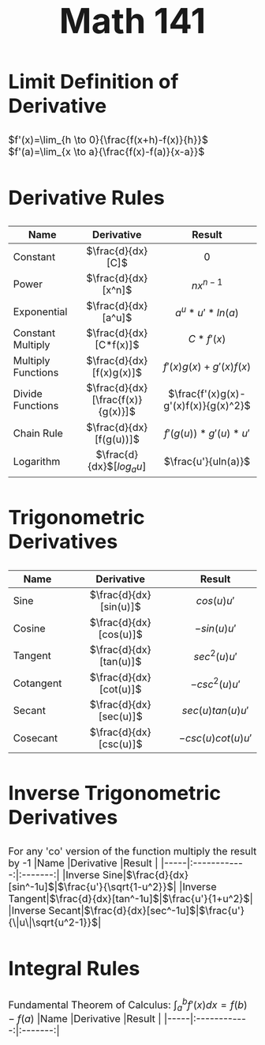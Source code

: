 <style>
td,th,p {
  font-size: 20px
}
h1{
    font-size: 70px
}
h2{
    font-size:40px
}
</style>

<h1 style="text-align: center;">Math 141</h1>

## Limit Definition of Derivative
$f'(x)=\lim_{h \to 0}{\frac{f(x+h)-f(x)}{h}}$\
$f'(a)=\lim_{x \to a}{\frac{f(x)-f(a)}{x-a}}$

## Derivative Rules
|Name |Derivative |Result |
|-----|:------------:|:-------:|
|Constant|$\frac{d}{dx}[C]$|0|
|Power|$\frac{d}{dx}[x^n]$|$nx^{n-1}$|
|Exponential|$\frac{d}{dx}[a^u]$|$a^u*u'*ln(a)$
|Constant Multiply|$\frac{d}{dx}[C*f(x)]$|$C*f'(x)$|
|Multiply Functions|$\frac{d}{dx}[f(x)g(x)]$|$f'(x)g(x)+g'(x)f(x)$|
|Divide Functions|$\frac{d}{dx}[\frac{f(x)}{g(x)}]$|$\frac{f'(x)g(x)-g'(x)f(x)}{g(x)^2}$|
|Chain Rule|$\frac{d}{dx}[f(g(u))]$|$f'(g(u))*g'(u)*u'$|
|Logarithm|$\frac{d}{dx}$[$log$<sub>$a$</sub>$u$]|$\frac{u'}{uln(a)}$|


## Trigonometric Derivatives
|Name |Derivative |Result |
|-----|:------------:|:-------:|
|Sine|$\frac{d}{dx}[sin(u)]$|$cos(u)u'$|
|Cosine|$\frac{d}{dx}[cos(u)]$|$-sin(u)u'$
|Tangent|$\frac{d}{dx}[tan(u)]$|$sec^2(u)u'$|
|Cotangent|$\frac{d}{dx}[cot(u)]$|$-csc^2(u)u'$|
|Secant|$\frac{d}{dx}[sec(u)]$|$sec(u)tan(u)u'$|
|Cosecant|$\frac{d}{dx}[csc(u)]$|$-csc(u)cot(u)u'$|


## Inverse Trigonometric Derivatives
For any 'co' version of the function multiply the result by -1
|Name |Derivative |Result |
|-----|:------------:|:-------:|
|Inverse Sine|$\frac{d}{dx}[sin^-1u]$|$\frac{u'}{\sqrt{1-u^2}}$|
|Inverse Tangent|$\frac{d}{dx}[tan^-1u]$|$\frac{u'}{1+u^2}$|
|Inverse Secant|$\frac{d}{dx}[sec^-1u]$|$\frac{u'}{\|u\|\sqrt{u^2-1}}$|

## Integral Rules
Fundamental Theorem of Calculus: $\int_a^b{f'(x)dx}=f(b)-f(a)$
|Name |Derivative |Result |
|-----|:------------:|:-------:|
